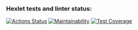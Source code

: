 ### Hexlet tests and linter status:
[![Actions Status](https://github.com/Yanovwork/php-project-48/workflows/hexlet-check/badge.svg)](https://github.com/Yanovwork/php-project-48/actions)
[![Maintainability](https://api.codeclimate.com/v1/badges/cdf9d39674ed7a7b481a/maintainability)](https://codeclimate.com/github/Yanovwork/php-project-48/maintainability)
[![Test Coverage](https://api.codeclimate.com/v1/badges/cdf9d39674ed7a7b481a/test_coverage)](https://codeclimate.com/github/Yanovwork/php-project-48/test_coverage)